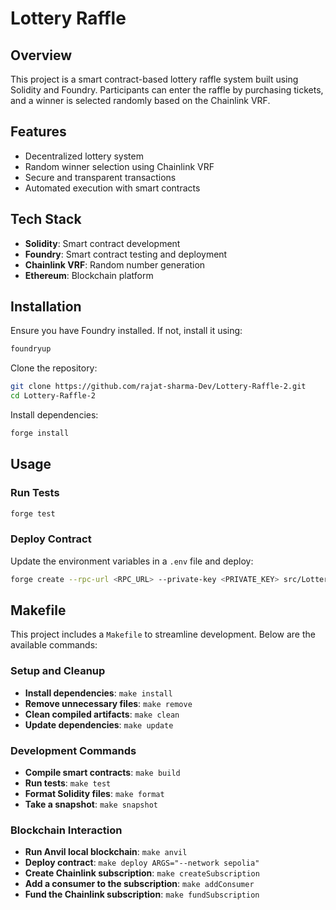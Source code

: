 # Lottery Raffle

## Overview
This project is a smart contract-based lottery raffle system built using Solidity and Foundry. Participants can enter the raffle by purchasing tickets, and a winner is selected randomly based on the Chainlink VRF.

## Features
- Decentralized lottery system
- Random winner selection using Chainlink VRF
- Secure and transparent transactions
- Automated execution with smart contracts

## Tech Stack
- **Solidity**: Smart contract development
- **Foundry**: Smart contract testing and deployment
- **Chainlink VRF**: Random number generation
- **Ethereum**: Blockchain platform

## Installation
Ensure you have Foundry installed. If not, install it using:
```sh
foundryup
```
Clone the repository:
```sh
git clone https://github.com/rajat-sharma-Dev/Lottery-Raffle-2.git
cd Lottery-Raffle-2
```
Install dependencies:
```sh
forge install
```

## Usage
### Run Tests
```sh
forge test
```

### Deploy Contract
Update the environment variables in a `.env` file and deploy:
```sh
forge create --rpc-url <RPC_URL> --private-key <PRIVATE_KEY> src/Lottery.sol:Lottery
```

## Makefile
This project includes a `Makefile` to streamline development. Below are the available commands:

### Setup and Cleanup
- **Install dependencies**: `make install`
- **Remove unnecessary files**: `make remove`
- **Clean compiled artifacts**: `make clean`
- **Update dependencies**: `make update`

### Development Commands
- **Compile smart contracts**: `make build`
- **Run tests**: `make test`
- **Format Solidity files**: `make format`
- **Take a snapshot**: `make snapshot`

### Blockchain Interaction
- **Run Anvil local blockchain**: `make anvil`
- **Deploy contract**: `make deploy ARGS="--network sepolia"`
- **Create Chainlink subscription**: `make createSubscription`
- **Add a consumer to the subscription**: `make addConsumer`
- **Fund the Chainlink subscription**: `make fundSubscription`


